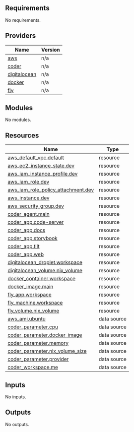 <!-- BEGIN_TF_DOCS -->

## Requirements

No requirements.

## Providers

| Name                                                                        | Version |
| --------------------------------------------------------------------------- | ------- |
| <a name="provider_aws"></a> [aws](#provider_aws)                            | n/a     |
| <a name="provider_coder"></a> [coder](#provider_coder)                      | n/a     |
| <a name="provider_digitalocean"></a> [digitalocean](#provider_digitalocean) | n/a     |
| <a name="provider_docker"></a> [docker](#provider_docker)                   | n/a     |
| <a name="provider_fly"></a> [fly](#provider_fly)                            | n/a     |

## Modules

No modules.

## Resources

| Name                                                                                                                                         | Type        |
| -------------------------------------------------------------------------------------------------------------------------------------------- | ----------- |
| [aws_default_vpc.default](https://registry.terraform.io/providers/hashicorp/aws/latest/docs/resources/default_vpc)                           | resource    |
| [aws_ec2_instance_state.dev](https://registry.terraform.io/providers/hashicorp/aws/latest/docs/resources/ec2_instance_state)                 | resource    |
| [aws_iam_instance_profile.dev](https://registry.terraform.io/providers/hashicorp/aws/latest/docs/resources/iam_instance_profile)             | resource    |
| [aws_iam_role.dev](https://registry.terraform.io/providers/hashicorp/aws/latest/docs/resources/iam_role)                                     | resource    |
| [aws_iam_role_policy_attachment.dev](https://registry.terraform.io/providers/hashicorp/aws/latest/docs/resources/iam_role_policy_attachment) | resource    |
| [aws_instance.dev](https://registry.terraform.io/providers/hashicorp/aws/latest/docs/resources/instance)                                     | resource    |
| [aws_security_group.dev](https://registry.terraform.io/providers/hashicorp/aws/latest/docs/resources/security_group)                         | resource    |
| [coder_agent.main](https://registry.terraform.io/providers/coder/coder/latest/docs/resources/agent)                                          | resource    |
| [coder_app.code-server](https://registry.terraform.io/providers/coder/coder/latest/docs/resources/app)                                       | resource    |
| [coder_app.docs](https://registry.terraform.io/providers/coder/coder/latest/docs/resources/app)                                              | resource    |
| [coder_app.storybook](https://registry.terraform.io/providers/coder/coder/latest/docs/resources/app)                                         | resource    |
| [coder_app.tilt](https://registry.terraform.io/providers/coder/coder/latest/docs/resources/app)                                              | resource    |
| [coder_app.web](https://registry.terraform.io/providers/coder/coder/latest/docs/resources/app)                                               | resource    |
| [digitalocean_droplet.workspace](https://registry.terraform.io/providers/digitalocean/digitalocean/latest/docs/resources/droplet)            | resource    |
| [digitalocean_volume.nix_volume](https://registry.terraform.io/providers/digitalocean/digitalocean/latest/docs/resources/volume)             | resource    |
| [docker_container.workspace](https://registry.terraform.io/providers/kreuzwerker/docker/latest/docs/resources/container)                     | resource    |
| [docker_image.main](https://registry.terraform.io/providers/kreuzwerker/docker/latest/docs/resources/image)                                  | resource    |
| [fly_app.workspace](https://registry.terraform.io/providers/fly-apps/fly/latest/docs/resources/app)                                          | resource    |
| [fly_machine.workspace](https://registry.terraform.io/providers/fly-apps/fly/latest/docs/resources/machine)                                  | resource    |
| [fly_volume.nix_volume](https://registry.terraform.io/providers/fly-apps/fly/latest/docs/resources/volume)                                   | resource    |
| [aws_ami.ubuntu](https://registry.terraform.io/providers/hashicorp/aws/latest/docs/data-sources/ami)                                         | data source |
| [coder_parameter.cpu](https://registry.terraform.io/providers/coder/coder/latest/docs/data-sources/parameter)                                | data source |
| [coder_parameter.docker_image](https://registry.terraform.io/providers/coder/coder/latest/docs/data-sources/parameter)                       | data source |
| [coder_parameter.memory](https://registry.terraform.io/providers/coder/coder/latest/docs/data-sources/parameter)                             | data source |
| [coder_parameter.nix_volume_size](https://registry.terraform.io/providers/coder/coder/latest/docs/data-sources/parameter)                    | data source |
| [coder_parameter.provider](https://registry.terraform.io/providers/coder/coder/latest/docs/data-sources/parameter)                           | data source |
| [coder_workspace.me](https://registry.terraform.io/providers/coder/coder/latest/docs/data-sources/workspace)                                 | data source |

## Inputs

No inputs.

## Outputs

No outputs.

<!-- END_TF_DOCS -->
